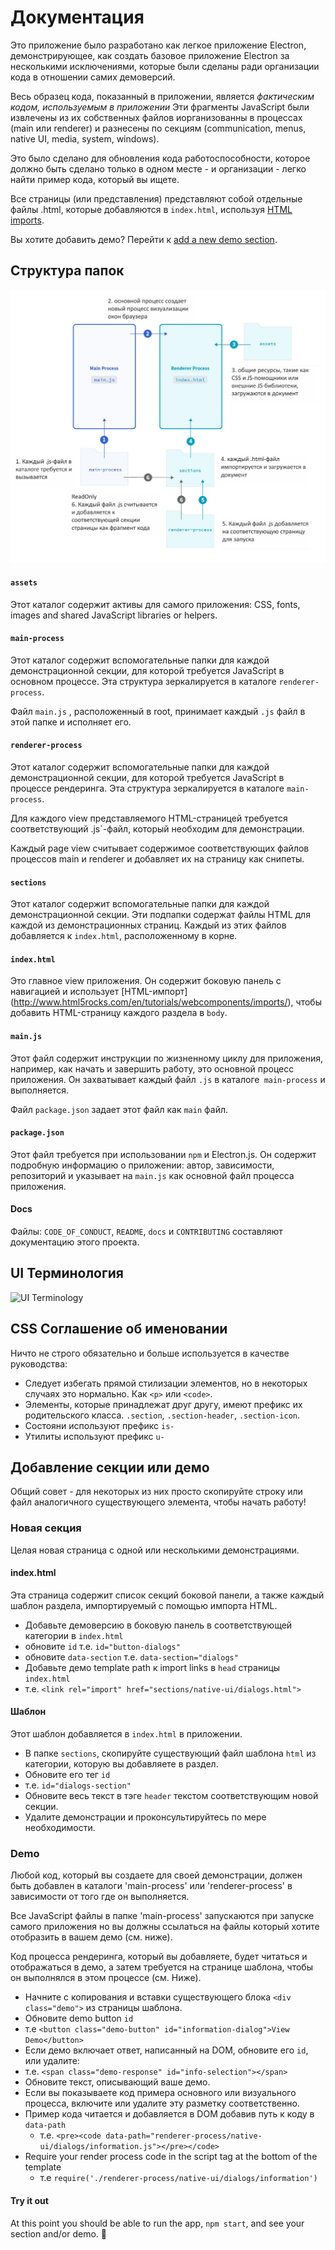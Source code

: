 # Документация

Это приложение было разработано как легкое приложение Electron, демонстрирующее, как создать базовое приложение Electron за несколькими исключениями, которые были сделаны ради организации кода в отношении самих демоверсий.

Весь образец кода, показанный в приложении, является _фактическим кодом, используемым в приложении_ Эти фрагменты JavaScript были извлечены из их собственных файлов иорганизованны в процессах (main или renderer) и разнесены по секциям (communication, menus, native UI, media, system, windows).

Это было сделано для обновления кода работоспособности, которое должно быть сделано только в одном месте - и организации - легко найти пример кода, который вы ищете.

Все страницы (или представления) представляют собой отдельные файлы .html, которые добавляются в `index.html`, используя [HTML imports](http://www.html5rocks.com/en/tutorials/webcomponents/imports/).

Вы хотите добавить демо? Перейти к [add a new demo section](#add-a-section-or-demo).

## Структура папок

![Схема структуры и операций приложения](/assets/img/diagram.png)

#### `assets`
Этот каталог содержит активы для самого приложения: CSS, fonts, images and shared JavaScript libraries or helpers.

#### `main-process`
Этот каталог содержит вспомогательные папки для каждой демонстрационной секции, для которой требуется JavaScript в основном процессе. Эта структура зеркалируется в каталоге `renderer-process`.

Файл `main.js` , расположенный в root, принимает каждый `.js` файл в этой папке и исполняет его.

#### `renderer-process`
Этот каталог содержит вспомогательные папки для каждой демонстрационной секции, для которой требуется JavaScript в процессе рендеринга. Эта структура зеркалируется в каталоге `main-process`.

Для каждого view представляемого HTML-страницей требуется соответствующий .js`-файл, который необходим для демонстрации.

Каждый page view считывает содержимое соответствующих файлов процессов main и renderer и добавляет их на страницу как снипеты.

#### `sections`
Этот каталог содержит вспомогательные папки для каждой демонстрационной секции. Эти подпапки содержат файлы HTML для каждой из демонстрационных страниц. Каждый из этих файлов добавляется к `index.html`, расположенному в корне.

#### `index.html`
Это главное view приложения. Он содержит боковую панель с навигацией и использует [HTML-импорт] (http://www.html5rocks.com/en/tutorials/webcomponents/imports/), чтобы добавить HTML-страницу каждого раздела в `body`.

#### `main.js`
Этот файл содержит инструкции по жизненному циклу для приложения, например, как начать и завершить работу, это основной процесс приложения. Он захватывает каждый файл `.js` в каталоге` main-process` и выполняется.

Файл `package.json` задает этот файл как `main` файл.

#### `package.json`
Этот файл требуется при использовании `npm` и Electron.js. Он содержит подробную информацию о приложении: автор, зависимости, репозиторий и указывает на `main.js` как основной файл процесса приложения.

#### Docs
Файлы: `CODE_OF_CONDUCT`, `README`, `docs` и `CONTRIBUTING` составляют документацию этого проекта.

## UI Терминология

![UI Terminology](/assets/img/ui-terminology.png)

## CSS Соглашение об именовании

Ничто не строго обязательно и больше используется в качестве руководства:

- Следует избегать прямой стилизации элементов, но в некоторых случаях это нормально. Как `<p>` или `<code>`.
- Элементы, которые принадлежат друг другу, имеют префикс их родительского класса. `.section`, `.section-header`, `.section-icon`.
- Состояни используют префикс `is-` 
- Утилиты используют префикс `u-` 

## Добавление секции или демо

Общий совет - для некоторых из них просто скопируйте строку или файл аналогичного существующего элемента, чтобы начать работу!

### Новая секция

Целая новая страница с одной или несколькими демонстрациями.

#### index.html

Эта страница содержит список секций боковой панели, а также каждый шаблон раздела, импортируемый с помощью импорта HTML.

- Добавьте демоверсию в боковую панель в соответствующей категории в `index.html`
 - обновите `id` т.e. `id="button-dialogs"`
 - обновите `data-section` т.e. `data-section="dialogs"`
- Добавьте демо template path к import links в `head` страницы `index.html`
 - т.e. `<link rel="import" href="sections/native-ui/dialogs.html">`

#### Шаблон

Этот шаблон добавляется в `index.html` в приложении.

- В папке `sections`, скопируйте существующий файл шаблона `html` из категории, которую вы добавляете в раздел.
- Обновите его тег `id`
 - т.e. `id="dialogs-section"`
- Обновите весь текст в тэге `header` текстом соответствующим новой секции.
 - Удалите демонстрации и проконсультируйтесь по мере необходимости.

### Demo

Любой код, который вы создаете для своей демонстрации, должен быть добавлен в каталоги 'main-process' или 'renderer-process' в зависимости от того где он выполняется.

Все JavaScript файлы в папке 'main-process' запускаются при запуске самого приложения но вы должны ссылаться на файлы который хотите отобразить в вашем демо (см. ниже).

Код процесса рендеринга, который вы добавляете, будет читаться и отображаться в демо, а затем требуется на странице шаблона, чтобы он выполнялся в этом процессе (см. Ниже).

- Начните с копирования и вставки существующего блока `<div class="demo">` из страницы шаблона.
- Обновите demo button `id`
 - т.e `<button class="demo-button" id="information-dialog">View Demo</button>`
- Если демо включает ответ, написанный на DOM, обновите его `id`, или удалите:
 - т.e. `<span class="demo-response" id="info-selection"></span>`
- Обновите текст, описывающий ваше демо.
- Если вы показываете код примера основного или визуального процесса, включите или удалите эту разметку соответственно.
 - Пример кода читается и добавляется в DOM добавив путь к коду в `data-path`
   - т.e. `<pre><code data-path="renderer-process/native-ui/dialogs/information.js"></pre></code>`
 - Require your render process code in the script tag at the bottom of the template
   - т.e  `require('./renderer-process/native-ui/dialogs/information')`

#### Try it out

At this point you should be able to run the app, `npm start`, and see your section and/or demo. :tada:

